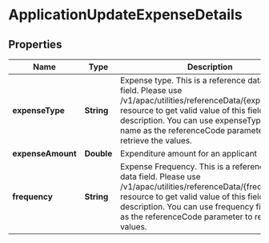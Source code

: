 # ApplicationUpdateExpenseDetails

## Properties
Name | Type | Description | Notes
------------ | ------------- | ------------- | -------------
**expenseType** | **String** | Expense type. This is a reference data data field. Please use /v1/apac/utilities/referenceData/{expenseType} resource to get valid value of this field with description. You can use expenseType field name as the referenceCode parameter to retrieve the values. |  [optional]
**expenseAmount** | **Double** | Expenditure amount for an applicant |  [optional]
**frequency** | **String** | Expense Frequency. This is a reference data data field. Please use /v1/apac/utilities/referenceData/{frequency} resource to get valid value of this field with description. You can use frequency field name as the referenceCode parameter to retrieve the values. |  [optional]
